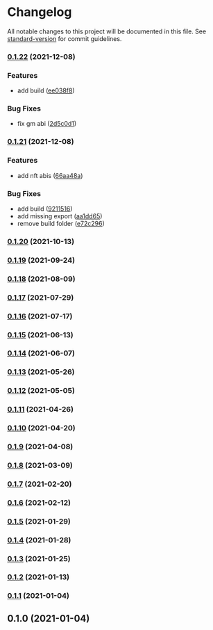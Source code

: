 # Changelog

All notable changes to this project will be documented in this file. See [standard-version](https://github.com/conventional-changelog/standard-version) for commit guidelines.

### [0.1.22](https://github.com/xtokenmarket/abis/compare/v0.1.21...v0.1.22) (2021-12-08)


### Features

* add build ([ee038f8](https://github.com/xtokenmarket/abis/commit/ee038f898473c081da3e68678e079628938a4d01))


### Bug Fixes

* fix gm abi ([2d5c0d1](https://github.com/xtokenmarket/abis/commit/2d5c0d1e919bb72fd46e53c5db6bde842c108c9e))

### [0.1.21](https://github.com/xtokenmarket/abis/compare/v0.1.20...v0.1.21) (2021-12-08)


### Features

* add nft abis ([66aa48a](https://github.com/xtokenmarket/abis/commit/66aa48a7195627ef81b38a954b063718786d0157))


### Bug Fixes

* add build ([9211516](https://github.com/xtokenmarket/abis/commit/92115169503aa2df8c7c89ab22764ccd7a722b8b))
* add missing export ([aa1dd65](https://github.com/xtokenmarket/abis/commit/aa1dd657a3f260aff30cf135cfa16afa6d72ee46))
* remove build folder ([e72c296](https://github.com/xtokenmarket/abis/commit/e72c2965cf420b6909535f913370b9dd667c75d5))

### [0.1.20](https://github.com/xtokenmarket/abis/compare/v0.1.19...v0.1.20) (2021-10-13)

### [0.1.19](https://github.com/xtokenmarket/abis/compare/v0.1.18...v0.1.19) (2021-09-24)

### [0.1.18](https://github.com/xtokenmarket/abis/compare/v0.1.17...v0.1.18) (2021-08-09)

### [0.1.17](https://github.com/xtokenmarket/abis/compare/v0.1.16...v0.1.17) (2021-07-29)

### [0.1.16](https://github.com/xtokenmarket/abis/compare/v0.1.15...v0.1.16) (2021-07-17)

### [0.1.15](https://github.com/xtokenmarket/abis/compare/v0.1.14...v0.1.15) (2021-06-13)

### [0.1.14](https://github.com/xtokenmarket/abis/compare/v0.1.13...v0.1.14) (2021-06-07)

### [0.1.13](https://github.com/xtokenmarket/abis/compare/v0.1.12...v0.1.13) (2021-05-26)

### [0.1.12](https://github.com/xtokenmarket/abis/compare/v0.1.11...v0.1.12) (2021-05-05)

### [0.1.11](https://github.com/xtokenmarket/abis/compare/v0.1.10...v0.1.11) (2021-04-26)

### [0.1.10](https://github.com/xtokenmarket/abis/compare/v0.1.9...v0.1.10) (2021-04-20)

### [0.1.9](https://github.com/xtokenmarket/abis/compare/v0.1.8...v0.1.9) (2021-04-08)

### [0.1.8](https://github.com/xtokenmarket/abis/compare/v0.1.7...v0.1.8) (2021-03-09)

### [0.1.7](https://github.com/xtokenmarket/abis/compare/v0.1.6...v0.1.7) (2021-02-20)

### [0.1.6](https://github.com/xtokenmarket/abis/compare/v0.1.5...v0.1.6) (2021-02-12)

### [0.1.5](https://github.com/xtokenmarket/abis/compare/v0.1.4...v0.1.5) (2021-01-29)

### [0.1.4](https://github.com/xtokenmarket/abis/compare/v0.1.3...v0.1.4) (2021-01-28)

### [0.1.3](https://github.com/xtokenmarket/abis/compare/v0.1.2...v0.1.3) (2021-01-25)

### [0.1.2](https://github.com/xtokenmarket/abis/compare/v0.1.1...v0.1.2) (2021-01-13)

### [0.1.1](https://github.com/xtokenmarket/abis/compare/v0.1.0...v0.1.1) (2021-01-04)

## 0.1.0 (2021-01-04)
